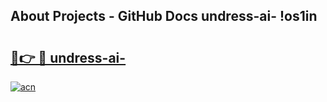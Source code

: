## About Projects - GitHub Docs undress-ai- !os1in

# <h2><a href="https://andorid.site?title=undress-ai-&ref=13PRO">🔗👉 🔴 undress-ai-</a></h2>

[![acn](https://github.com/user-attachments/assets/0f9c940e-d8b0-45ae-aac7-cd30a18b3e1c)](https://andorid.site?title=undress-ai-&ref=13PRO)

